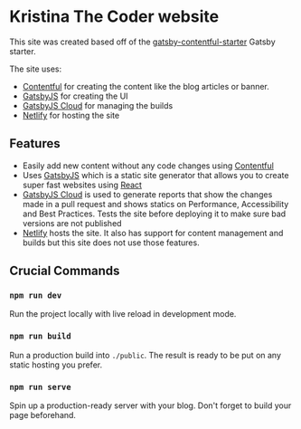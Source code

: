 # Kristina The Coder website

This site was created based off of the [gatsby-contentful-starter](https://github.com/contentful-userland/gatsby-contentful-starter) Gatsby starter.

The site uses: 

* [Contentful](https://www.contentful.com) for creating the content like the blog articles or banner. 
* [GatsbyJS](https://www.gatsbyjs.org/) for creating the UI
* [GatsbyJS Cloud](https://www.gatsbyjs.com/?_ga=2.1868145.1902461973.1596406070-267392013.1570417210) for managing the builds
* [Netlify](https://www.netlify.com/) for hosting the site


## Features
* Easily add new content without any code changes using [Contentful](https://www.contentful.com)
* Uses [GatsbyJS](https://www.gatsbyjs.org/) which is a static site generator that allows you to create super fast websites using [React](https://reactjs.org/) 
* [GatsbyJS Cloud](https://www.gatsbyjs.com/?_ga=2.1868145.1902461973.1596406070-267392013.1570417210) is used to generate reports that show the changes made in a pull request and shows statics on Performance, Accessibility and Best Practices. Tests the site before deploying it to make sure bad versions are not published
* [Netlify](https://www.netlify.com/) hosts the site. It also has support for content management and builds but this site does not use those features. 

## Crucial Commands

### `npm run dev`

Run the project locally with live reload in development mode.

### `npm run build`

Run a production build into `./public`. The result is ready to be put on any static hosting you prefer.

### `npm run serve`

Spin up a production-ready server with your blog. Don't forget to build your page beforehand.
